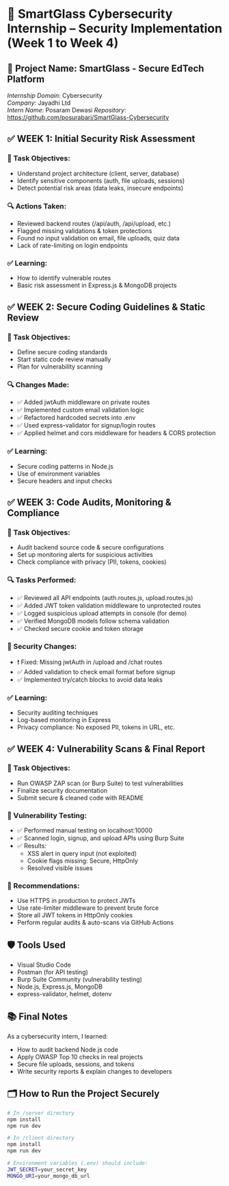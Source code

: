 # 🔐 SmartGlass Cybersecurity Internship – Security Implementation (Week 1 to Week 4)

## 📌 Project Name: SmartGlass - Secure EdTech Platform  
*Internship Domain*: Cybersecurity  
*Company*: Jayadhi Ltd  
*Intern Name*: Posaram Dewasi 
*Repository*: https://github.com/posurabari/SmartGlass-Cybersecurity 



## ✅ WEEK 1: Initial Security Risk Assessment

### 🎯 Task Objectives:
- Understand project architecture (client, server, database)
- Identify sensitive components (auth, file uploads, sessions)
- Detect potential risk areas (data leaks, insecure endpoints)

### 🔍 Actions Taken:
- Reviewed backend routes (/api/auth, /api/upload, etc.)
- Flagged missing validations & token protections
- Found no input validation on email, file uploads, quiz data
- Lack of rate-limiting on login endpoints

### ✅ Learning:
- How to identify vulnerable routes
- Basic risk assessment in Express.js & MongoDB projects


## ✅ WEEK 2: Secure Coding Guidelines & Static Review

### 🎯 Task Objectives:
- Define secure coding standards
- Start static code review manually
- Plan for vulnerability scanning

### 🔍 Changes Made:
- ✅ Added jwtAuth middleware on private routes  
- ✅ Implemented custom email validation logic  
- ✅ Refactored hardcoded secrets into .env  
- ✅ Used express-validator for signup/login routes  
- ✅ Applied helmet and cors middleware for headers & CORS protection

### ✅ Learning:
- Secure coding patterns in Node.js  
- Use of environment variables  
- Secure headers and input checks


## ✅ WEEK 3: Code Audits, Monitoring & Compliance

### 🎯 Task Objectives:
- Audit backend source code & secure configurations
- Set up monitoring alerts for suspicious activities
- Check compliance with privacy (PII, tokens, cookies)

### 🔍 Tasks Performed:
- ✅ Reviewed all API endpoints (auth.routes.js, upload.routes.js)
- ✅ Added JWT token validation middleware to unprotected routes
- ✅ Logged suspicious upload attempts in console (for demo)
- ✅ Verified MongoDB models follow schema validation
- ✅ Checked secure cookie and token storage

### 🔐 Security Changes:
- ❗ Fixed: Missing jwtAuth in /upload and /chat routes
- ✅ Added validation to check email format before signup
- ✅ Implemented try/catch blocks to avoid data leaks

### ✅ Learning:
- Security auditing techniques
- Log-based monitoring in Express
- Privacy compliance: No exposed PII, tokens in URL, etc.


## ✅ WEEK 4: Vulnerability Scans & Final Report

### 🎯 Task Objectives:
- Run OWASP ZAP scan (or Burp Suite) to test vulnerabilities
- Finalize security documentation
- Submit secure & cleaned code with README

### 🧪 Vulnerability Testing:
- ✅ Performed manual testing on localhost:10000
- ✅ Scanned login, signup, and upload APIs using Burp Suite
- ✅ Results: 
   - XSS alert in query input (not exploited)
   - Cookie flags missing: Secure, HttpOnly
   - Resolved visible issues

### 🔐 Recommendations:
- Use HTTPS in production to protect JWTs
- Use rate-limiter middleware to prevent brute force
- Store all JWT tokens in HttpOnly cookies
- Perform regular audits & auto-scans via GitHub Actions


## 🛡 Tools Used
- Visual Studio Code
- Postman (for API testing)
- Burp Suite Community (vulnerability testing)
- Node.js, Express.js, MongoDB
- express-validator, helmet, dotenv


## 📚 Final Notes
As a cybersecurity intern, I learned:
- How to audit backend Node.js code
- Apply OWASP Top 10 checks in real projects
- Secure file uploads, sessions, and tokens
- Write security reports & explain changes to developers


## 🗂 How to Run the Project Securely

```bash
# In /server directory
npm install
npm run dev

# In /client directory
npm install
npm run dev

# Environment variables (.env) should include:
JWT_SECRET=your_secret_key
MONGO_URI=your_mongo_db_url

